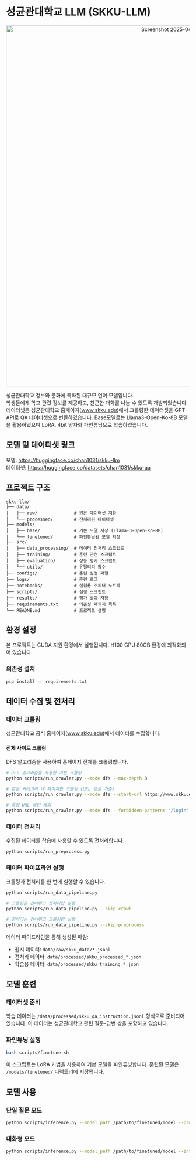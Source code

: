 # 성균관대학교 LLM (SKKU-LLM)

<div align="center">
  <img width="985" alt="Screenshot 2025-04-29 at 10 59 51 AM" src="https://github.com/user-attachments/assets/c8b5b411-d9e0-41d3-b326-002d0426701c" />
</div>  

성균관대학교 정보와 문화에 특화된 대규모 언어 모델입니다.  
학생들에게 학교 관련 정보를 제공하고, 친근한 대화를 나눌 수 있도록 개발되었습니다.  
데이터셋은 성균관대학교 홈페이지(www.skku.edu)에서 크롤링한 데이터셋을 GPT API로 QA 데이터셋으로 변환하였습니다.
Base모델로는 Llama3-Open-Ko-8B 모델을 활용하였으며 LoRA, 4bit 양자화 파인튜닝으로 학습하였습니다.  
## 모델 및 데이터셋 링크
모델: https://huggingface.co/chan1031/skku-llm  
데이터셋: https://huggingface.co/datasets/chan1031/skku-qa  

## 프로젝트 구조

```
skku-llm/
├── data/
│   ├── raw/              # 원본 데이터셋 저장
│   └── processed/        # 전처리된 데이터셋
├── models/
│   ├── base/             # 기본 모델 저장 (Llama-3-Open-Ko-8B)
│   └── finetuned/        # 파인튜닝된 모델 저장
├── src/
│   ├── data_processing/  # 데이터 전처리 스크립트
│   ├── training/         # 훈련 관련 스크립트
│   ├── evaluation/       # 성능 평가 스크립트
│   └── utils/            # 유틸리티 함수
├── configs/              # 훈련 설정 파일
├── logs/                 # 훈련 로그
├── notebooks/            # 실험용 주피터 노트북
├── scripts/              # 실행 스크립트
├── results/              # 평가 결과 저장
├── requirements.txt      # 의존성 패키지 목록
└── README.md             # 프로젝트 설명
```

## 환경 설정

본 프로젝트는 CUDA 지원 환경에서 실행됩니다. H100 GPU 80GB 환경에 최적화되어 있습니다.

### 의존성 설치

```bash
pip install -r requirements.txt
```

## 데이터 수집 및 전처리

### 데이터 크롤링

성균관대학교 공식 홈페이지(www.skku.edu)에서 데이터를 수집합니다.

#### 전체 사이트 크롤링
DFS 알고리즘을 사용하여 홈페이지 전체를 크롤링합니다.

```bash
# DFS 알고리즘을 사용한 기본 크롤링
python scripts/run_crawler.py --mode dfs --max-depth 3

# 같은 카테고리 내 페이지만 크롤링 (URL 경로 기준)
python scripts/run_crawler.py --mode dfs --start-url https://www.skku.edu/skku/about/ --category-limit

# 특정 URL 패턴 제외
python scripts/run_crawler.py --mode dfs --forbidden-patterns "/login" "/search" "/member" "/eng"
```

### 데이터 전처리

수집된 데이터를 학습에 사용할 수 있도록 전처리합니다.

```bash
python scripts/run_preprocess.py
```

### 데이터 파이프라인 실행

크롤링과 전처리를 한 번에 실행할 수 있습니다.

```bash
python scripts/run_data_pipeline.py

# 크롤링은 건너뛰고 전처리만 실행
python scripts/run_data_pipeline.py --skip-crawl

# 전처리는 건너뛰고 크롤링만 실행
python scripts/run_data_pipeline.py --skip-preprocess
```

데이터 파이프라인을 통해 생성된 파일:
- 원시 데이터: `data/raw/skku_data/*.jsonl`
- 전처리 데이터: `data/processed/skku_processed_*.json`
- 학습용 데이터: `data/processed/skku_training_*.json`

## 모델 훈련

### 데이터셋 준비

학습 데이터는 `/data/processed/skku_qa_instruction.jsonl` 형식으로 준비되어 있습니다. 이 데이터는 성균관대학교 관련 질문-답변 쌍을 포함하고 있습니다.

### 파인튜닝 실행

```bash
bash scripts/finetune.sh
```

이 스크립트는 LoRA 기법을 사용하여 기본 모델을 파인튜닝합니다. 훈련된 모델은 `/models/finetuned/` 디렉토리에 저장됩니다.

## 모델 사용

### 단일 질문 모드

```bash
python scripts/inference.py --model_path /path/to/finetuned/model --prompt "성균관대학교 도서관은 어디에 있나요?"
```

### 대화형 모드

```bash
python scripts/inference.py --model_path /path/to/finetuned/model --interactive
```
